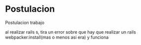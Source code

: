 # Postulacion
Postulacion trabajo

al realizar rails s, tira un error sobre que hay que realizar un rails webpacker:install(mas o menos asi era) y funciona
